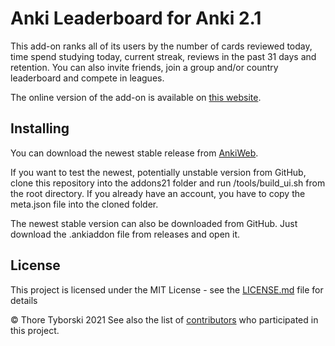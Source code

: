 # Anki Leaderboard for Anki 2.1

This add-on ranks all of its users by the number of cards reviewed today, time spend studying today, current streak, reviews in the past 31 days and retention. You can also invite friends, join a group and/or country leaderboard and compete in leagues.

The online version of the add-on is available on [this website](https://ankileaderboard.pythonanywhere.com/).

## Installing
You can download the newest stable release from [AnkiWeb](https://ankiweb.net/shared/info/41708974).

If you want to test the newest, potentially unstable version from GitHub, clone this repository into the addons21 folder and run /tools/build_ui.sh from the root directory. If you already have an account, you have to copy the meta.json file into the cloned folder.

The newest stable version can also be downloaded from GitHub. Just download the .ankiaddon file from releases and open it.

## License

This project is licensed under the MIT License - see the [LICENSE.md](https://github.com/ThoreBor/Anki_Leaderboard/blob/master/LICENSE) file for details

© Thore Tyborski 2021 
See also the list of [contributors](https://github.com/ThoreBor/Anki_Leaderboard/contributors) who participated in this project.
